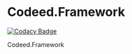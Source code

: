 # Codeed.Framework

[![Codacy Badge](https://api.codacy.com/project/badge/Grade/8aa11689630c40b19d6066032c504142)](https://app.codacy.com/gh/Grupo-IDA/Codeed.Framework?utm_source=github.com&utm_medium=referral&utm_content=Grupo-IDA/Codeed.Framework&utm_campaign=Badge_Grade_Settings)

Codeed.Framework
